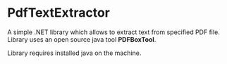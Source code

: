 # PdfTextExtractor

A simple .NET library which allows to extract text from specified PDF file. Library uses an open source java tool **PDFBoxTool**. 

Library requires installed java on the machine.
